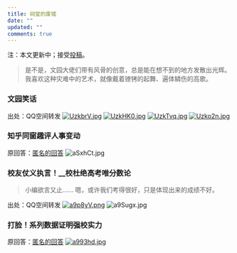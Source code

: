 ```yaml
---
title: 祠堂的废墟
date: ""
updated: ""
comments: true 
---
```

注：本文更新中；接受[投稿](https://workspace.jianguoyun.com/inbox/collect/4c9cdd43b70b402198324669844195ce/submit)。

> 是不是，文园大佬们带有风骨的创意，总是能在想不到的地方发散出光辉。
我喜欢这种灾难中的艺术，就像戴着镣铐的起舞、遍体鳞伤的高歌。

### 文园笑话
出处：QQ空间转发
[![UzkbrV.jpg](https://s1.ax1x.com/2020/07/25/UzkbrV.jpg)](https://imgchr.com/i/UzkbrV)
[![UzkHK0.jpg](https://s1.ax1x.com/2020/07/25/UzkHK0.jpg)](https://imgchr.com/i/UzkHK0)
[![UzkTvq.jpg](https://s1.ax1x.com/2020/07/25/UzkTvq.jpg)](https://imgchr.com/i/UzkTvq)
[![Uzko2n.jpg](https://s1.ax1x.com/2020/07/25/Uzko2n.jpg)](https://imgchr.com/i/Uzko2n)

### 知乎同窗趣评人事变动
原回答：[匿名的回答](https://www.zhihu.com/question/409119780/answer/1360653838)
![aSxhCt.jpg](https://s1.ax1x.com/2020/07/26/aSxhCt.jpg)

### 校友仗义执言！__校杜绝高考唯分数论
> 小编欲言又止……
嗯，或许我们考得很好，只是体现出来的成绩不好。

出处：QQ空间转发
[![a9p8yV.png](https://s1.ax1x.com/2020/07/26/a9p8yV.png)](https://imgchr.com/i/a9p8yV)
![a9Sugx.jpg](https://s1.ax1x.com/2020/07/26/a9Sugx.jpg)

### 打脸！系列数据证明强校实力
原回答：[匿名的回答](https://www.zhihu.com/question/409119780/answer/1362109070)
[![a993hd.jpg](https://s1.ax1x.com/2020/07/26/a993hd.jpg)](https://imgchr.com/i/a993hd)

